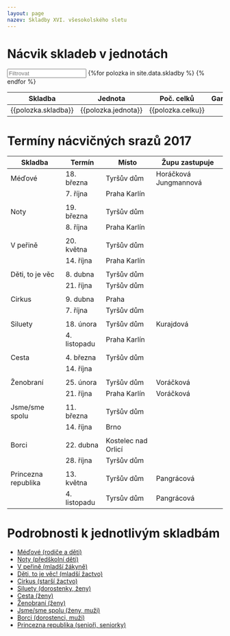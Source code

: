 ```yaml
---
layout: page
nazev: Skladby XVI. všesokolského sletu
---
```


# Nácvik skladeb v jednotách

<div id="entry-list" class="container mt">
    <div class="row" style="margin-bottom:10px;">
        <input class="search form-control" placeholder="Filtrovat" type="text">
        <table>
            <thead>
                <tr>
                    <th>Skladba</th>
                    <th>Jednota</th>
                    <th>Poč. celků</th>
                    <th>Garant</th>
                </tr>
            </thead>
            <tbody class="list">
                {%for polozka in site.data.skladby %}
                <tr>
                    <td class="skladba">{{polozka.skladba}}</td>
                    <td class="jednota">{{polozka.jednota}}</td>
                    <td class="celku">{{polozka.celku}}<td>
                    <td class="garant">{{polozka.garant}}</td>
                </tr>
                {% endfor %}
            </tbody>
        </table>
    </div>
</div>
<script type="text/javascript">

var options = {
  valueNames: ['skladba', 'jednota', 'celku', 'garant']
};
var entryList = new List('entry-list', options);

</script>


# Termíny nácvičných srazů 2017

|       Skladba       |    Termín    |        Místo        |     Župu zastupuje    |
|---------------------|--------------|---------------------|-----------------------|
| Méďové              | 18. března   | Tyršův dům          | Horáčková Jungmannová |
|                     | 7. října     | Praha Karlín        |                       |
|                     |              |                     |                       |
| Noty                | 19. března   | Tyršův dům          |                       |
|                     | 8. října     | Praha Karlín        |                       |
|                     |              |                     |                       |
| V peřině            | 20. května   | Tyršův dům          |                       |
|                     | 14. října    | Praha Karlín        |                       |
|                     |              |                     |                       |
| Děti, to je věc     | 8. dubna     | Tyršův dům          |                       |
|                     | 21. října    | Tyršův dům          |                       |
|                     |              |                     |                       |
| Cirkus              | 9. dubna     | Praha               |                       |
|                     | 7. října     | Tyršův dům          |                       |
|                     |              |                     |                       |
| Siluety             | 18. února    | Tyršův dům          | Kurajdová             |
|                     | 4. listopadu | Praha Karlín        |                       |
|                     |              |                     |                       |
| Cesta               | 4. března    | Tyršův dům          |                       |
|                     | 14. října    |                     |                       |
|                     |              |                     |                       |
| Ženobraní           | 25. února    | Tyršův dům          | Voráčková             |
|                     | 21. října    | Praha Karlín        | Voráčková             |
|                     |              |                     |                       |
| Jsme/sme spolu      | 11. března   | Tyršův dům          |                       |
|                     | 14. října    | Brno                |                       |
|                     |              |                     |                       |
| Borci               | 22. dubna    | Kostelec nad Orlicí |                       |
|                     | 28. října    | Tyršův dům          |                       |
|                     |              |                     |                       |
| Princezna republika | 13. května   | Tyršův dům          | Pangrácová            |
|                     | 4. listopadu | Tyrsův dům          | Pangrácová            |

# Podrobnosti k jednotlivým skladbám

* [Méďové (rodiče a děti)](1-medove.html)
* [Noty (předškolní děti)](2-noty.html)
* [V peřině (mladší žákyně)](3-v-perine.html)
* [Děti, to je věc! (mladší žactvo)](4-deti-to-je-vec.html)
* [Cirkus (starší žactvo)](5-cirkus.html)
* [Siluety (dorostenky, ženy)](6-siluety.html)
* [Cesta (ženy)](7-cesta.html)
* [Ženobraní (ženy)](8-zenobrani.html)
* [Jsme/sme spolu (ženy, muži)](9-spolu.html)
* [Borci (dorostenci, muži)](10-borci.html)
* [Princezna republika (senioři, seniorky)](11-princezna-republika.html)

